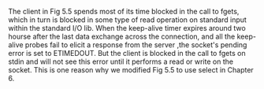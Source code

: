The client in Fig 5.5 spends most of its time blocked in the call to fgets, which in turn is blocked in some type of read operation on standard input within the standard I/O lib. When the keep-alive timer expires around two hourse after the last data exchange across the connection, and all the keep-alive probes fail to elicit a response from the server ,the socket's pending error is set to ETIMEDOUT. But the client is blocked in the call to fgets on stdin and will not see this error until it performs a read or write on the socket. This is one reason why we modified Fig 5.5 to use select in Chapter 6.
